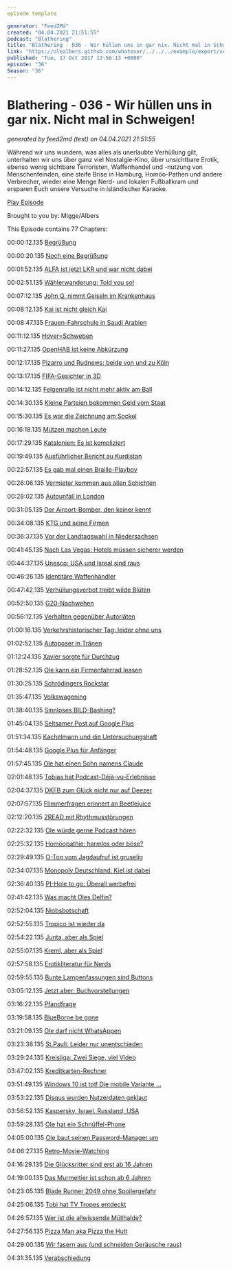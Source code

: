 ```yaml
---
episode template

generator: "Feed2Md"
created: "04.04.2021 21:51:55"
podcast: "Blathering"
title: "Blathering - 036 - Wir hüllen uns in gar nix. Nicht mal in Schweigen!"
link: "https://olealbers.github.com/whatever/../../../example/export/seasons/2/2017/10/Blathering - 036 - Wir hüllen uns in gar nix. Nicht mal in Schweigen!.md"
published: "Tue, 17 Oct 2017 13:56:13 +0000"
episode: "36"
Season: "36"
---
```


# Blathering - 036 - Wir hüllen uns in gar nix. Nicht mal in Schweigen!
_generated by feed2md (test) on 04.04.2021 21:51:55_

Während wir uns wundern, was alles als unerlaubte Verhüllung gilt, unterhalten wir uns über ganz viel Nostalgie-Kino, über unsichtbare Erotik, ebenso wenig sichtbare Terroristen, Waffenhandel und -nutzung von Menschenfeinden, eine steife Brise in Hamburg, Homöo-Pathen und andere Verbrecher, wieder eine Menge Nerd- und lokalen Fußballkram und ersparen Euch unsere Versuche in isländischer Karaoke.

[Play Episode](https://www.blathering.de/podlove/file/346/s/feed/c/mp3/blathering_036.mp3)

Brought to you by: Migge/Albers

This Episode contains 77 Chapters:


00:00:12.135 [Begrüßung]()

00:00:20.135 [Noch eine Begrüßung](https://www.wuv.de/agenturen/zungenbrecher_sind_das_a_bis_oe_islands)

00:01:52.135 [ALFA ist jetzt LKR und war nicht dabei](http://www.zeit.de/politik/deutschland/2017-06/bernd-lucke-liberal-konservative-reformer-partei-bundestagswahl)

00:02:51.135 [Wählerwanderung: Told you so!](http://wochendaemmerung.de/der-milf-dschihad-ist-aberglaeubisch/)

00:07:12.135 [John Q. nimmt Geiseln im Krankenhaus](https://de.wikipedia.org/wiki/John_Q_%E2%80%93_Verzweifelte_Wut)

00:08:12.135 [Kai ist nicht gleich Kai](https://twitter.com/planet_kai)

00:08:47.135 [Frauen-Fahrschule in Saudi Arabien](http://www.spiegel.de/lebenundlernen/uni/saudi-arabien-uni-eroeffnet-erste-fahrschule-fuer-frauen-a-1170905.html)

00:11:12.135 [Hover=Schweben](https://www.dict.cc/englisch-deutsch/to+hover.html)

00:11:27.135 [OpenHAB ist keine Abkürzung](https://de.wikipedia.org/wiki/OpenHAB)

00:12:17.135 [Pizarro und Rudnews: beide von und zu Köln](https://www.deichstube.de/news/werder-bremen-altmeister-pizarro-seiner-premiere-koeln-ich-brauche-noch-viel-mehr-zeit-8737846.html)

00:13:17.135 [FIFA-Gesichter in 3D](https://www.easports.com/de/gamefaceweb/)

00:14:12.135 [Felgenralle ist nicht mehr aktiv am Ball](https://de.wikipedia.org/wiki/Ralph_Gunesch)

00:14:30.135 [Kleine Parteien bekommen Geld vom Staat](https://de.wikipedia.org/wiki/Parteienfinanzierung_(Deutschland)#Finanzierung_aus_staatlichen_Mitteln)

00:15:30.135 [Es war die Zeichnung am Sockel](http://www.spiegel.de/politik/ausland/michail-kalaschnikow-statue-zierte-bauplan-von-nazi-gewehr-a-1169475.html)

00:16:18.135 [Mützen machen Leute](https://de.wikipedia.org/wiki/Prinz-Heinrich-M%C3%Bctze)

00:17:29.135 [Katalonien: Es ist kompliziert](http://wochendaemmerung.de/puerto-rico-ist-eigentlich-eine-kolonie/#comment-36)

00:19:49.135 [Ausführlicher Bericht au Kurdistan](https://cre.fm/cre215-kurdistan)

00:22:57.135 [Es gab mal einen Braille-Playboy](https://timeline.com/playboy-braille-blind-congress-ebd9cbc6d8e0)

00:26:06.135 [Vermieter kommen aus allen Schichten](http://www.vermieter-ratgeber.de/im-fokus/vermieter-kommen-aus-allen-schichten)

00:28:02.135 [Autounfall in London](https://www.reuters.com/article/us-britain-security-museum/several-people-injured-in-car-incident-in-near-london-museum-police-idUSKBN1CC0GQ)

00:31:05.135 [Der Airport-Bomber, den keiner kennt](https://theintercept.com/2017/10/11/terrorist-donald-trump-airport-bomber-estes-asheville/)

00:34:08.135 [KTG und seine Firmen](http://wochendaemmerung.de/puerto-rico-ist-eigentlich-eine-kolonie/#comment-34)

00:36:37.135 [Vor der Landtagswahl in Niedersachsen](http://www.br.de/nachrichten/csu-obergrenze-jamaika-100.html)

00:41:45.135 [Nach Las Vegas: Hotels müssen sicherer werden](https://de.wikipedia.org/wiki/Bump_Stock)

00:44:37.135 [Unesco: USA und Isreal sind raus](https://www.tagesschau.de/ausland/unesco-147.html)

00:46:26.135 [Identitäre Waffenhändler](http://blog.zeit.de/stoerungsmelder/2017/10/10/identitaerer-ermoeglichte-mit-illegalem-waffenverkauf-islamistenanschlag-in-frankreich_24855)

00:47:42.135 [Verhüllungsverbot treibt wilde Blüten](http://www.ksta.de/panorama/vermummungsverbot-polizei-zwingt-maskottchen--hai-kopf-abzunehmen-28552416)

00:52:50.135 [G20-Nachwehen](http://www.mopo.de/hamburg/g20/100-tage-g20-das-erbe-des-chaos-gipfels-28578088)

00:56:12.135 [Verhalten gegenüber Autoriäten](https://www.alkoholtester-infos.de/alkoholtest-verweigern/)

01:00:16.135 [Verkehrshistorischer Tag: leider ohne uns](http://www.verkehrshistorischer-tag.de/)

01:02:52.135 [Autoposer in Tränen](https://www.abendblatt.de/hamburg/article212219977/Neue-Hamburger-Soko-stoppt-PS-Protzer.html)

01:12:24.135 [Xavier sorgte für Durchzug](https://twitter.com/tmigge/status/915925474160922624)

01:28:52.135 [Ole kann ein Firmenfahrrad leasen](https://www.jobrad.org/)

01:30:25.135 [Schrödingers Rockstar](http://www.tompetty.com/news/tom-petty-1950-2017-1758086)

01:35:47.135 [Volkswagening](http://t3n.de/news/volkswagening-zukunft-arbeit-646645/)

01:38:40.135 [Sinnloses BILD-Bashing?](https://twitter.com/Korallenherz/status/916564088758599680)

01:45:04.135 [Seltsamer Post auf Google Plus](https://plus.google.com/+KristianK%C3%B6hntopp/posts/KZnCWLWR6DH)

01:51:34.135 [Kachelmann und die Untersuchungshaft](https://twitter.com/Kachelmann/status/917714142076825601)

01:54:48.135 [Google Plus für Anfänger](https://plus.google.com/+MarcoLadermann/posts/EQzeXV3JiuW)

01:57:45.135 [Ole hat einen Sohn namens Claude](http://www.sstq.de/)

02:01:48.135 [Tobias hat Podcast-Déjà-vu-Erlebnisse](https://logbuch-netzpolitik.de/lnp231-chronische-bitknappheit)

02:04:37.135 [DKFB zum Glück nicht nur auf Deezer](https://twitter.com/tmigge/status/917685748199055361)

02:07:57.135 [Flimmerfragen erinnert an Beetlejuice](https://de.wikipedia.org/wiki/Beetlejuice)

02:12:20.135 [2READ mit Rhythmusstörungen](https://twitter.com/tmigge/status/916764023949053952)

02:22:32.135 [Ole würde gerne Podcast hören](https://stackoverflow.blog/podcasts/)

02:25:32.135 [Homöopathie: harmlos oder böse?](https://twitter.com/dachschadenheit/status/917923930962264064)

02:29:49.135 [O-Ton vom Jagdaufruf ist gruselig](http://reichlich-randale.de/2017/10/08/rr001-wahlwehmut-wassersehnsucht-wortarbeit/)

02:34:07.135 [Monopoly Deutschland: Kiel ist dabei](http://www.kn-online.de/News/Nachrichten-aus-Kiel/Monopoly-Deutschland-Kiel-ist-auf-dem-Spielbrett-dabei)

02:36:40.135 [PI-Hole to go: Überall werbefrei](https://plus.google.com/+OleAlbers/posts/Woosx5WEq1F)

02:41:42.135 [Was macht Oles Delfin?](https://plus.google.com/+OleAlbers/posts/ByjMQLf69sM)

02:52:04.135 [Niobsbotschaft](https://www.golem.de/news/akkutechnik-niobsbotschaft-von-toshiba-1710-130453.html)

02:52:55.135 [Tropico ist wieder da](https://plus.google.com/+OleAlbers/posts/YWqpouXHxqB)

02:54:22.135 [Junta, aber als Spiel](https://de.wikipedia.org/wiki/Junta_(Spiel))

02:55:07.135 [Kreml, aber als Spiel](https://de.wikipedia.org/wiki/Kreml_(Spiel))

02:57:58.135 [Erotikliteratur für Nerds](https://www.golem.de/news/programmiersprache-fetlang-liest-sich-wie-schlechte-erotikliteratur-1710-130515.html)

02:59:55.135 [Bunte Lampenfassungen sind Buttons](https://twitter.com/stammtischphilo/status/918400660084871168)

03:05:12.135 [Jetzt aber: Buchvorstellungen](https://www.tobiasmigge.de/2017/10/13/2read-089-little-brother-junktown/)

03:16:22.135 [Pfandfrage](http://www.dpg-pfandsystem.de/index.php/de/die-pfandpflicht-fuer-einweggetraenkeverpackungen/ruecknahmepflicht-und-pfanderstattung.html)

03:19:58.135 [BlueBorne be gone](https://www.heise.de/security/meldung/BlueBorne-Android-Linux-und-Windows-ueber-Bluetooth-angreifbar-3830319.html)

03:21:09.135 [Ole darf nicht WhatsAppen](http://www.spiegel.de/netzwelt/netzpolitik/whatsapp-upload-von-kontaktdaten-ist-illegal-a-1154667.html)

03:23:38.135 [St.Pauli: Leider nur unentschieden](http://millerntor.hamburg/2017/10/freitagder13te/)

03:29:24.135 [Kreisliga: Zwei Siege, viel Video](http://hurz.me/qQ)

03:47:02.135 [Kreditkarten-Rechner](https://www.golem.de/news/zotac-zbox-pi225-im-test-der-kreditkarten-rechner-1710-130513.html)

03:51:49.135 [Windows 10 ist tot! Die mobile Variante …](https://www.cnbc.com/2017/10/09/microsoft-windows-10-mobile-is-dead.html)

03:53:22.135 [Disqus wurden Nutzerdaten geklaut](https://www.heise.de/security/meldung/Disqus-Hack-17-5-Millionen-Nutzerdaten-im-Umlauf-3852092.html)

03:56:52.135 [Kaspersky, Israel, Russland, USA](https://www.golem.de/news/antivirus-israel-hackt-russland-und-findet-kaspersky-daten-1710-130557.html)

03:59:28.135 [Ole hat ein Schnüffel-Phone](http://winfuture.de/news,100099.html)

04:05:00.135 [Ole baut seinen Password-Manager um](https://keepass.info/)

04:06:27.135 [Retro-Movie-Watching](https://de.wikipedia.org/wiki/Zum_Teufel_mit_den_Kohlen)

04:16:29.135 [Die Glücksritter sind erst ab 16 Jahren](https://de.wikipedia.org/wiki/Die_Gl%C3%BCcksritter_(Film))

04:19:00.135 [Das Murmeltier ist schon ab 6 Jahren](https://de.wikipedia.org/wiki/Und_t%C3%A4glich_gr%C3%BC%C3%9Ft_das_Murmeltier)

04:23:05.135 [Blade Runner 2049 ohne Spoilergefahr](https://de.wikipedia.org/wiki/Tr%C3%A4umen_Androiden_von_elektrischen_Schafen%3F)

04:25:06.135 [Tobi hat TV Tropes entdeckt](https://en.wikipedia.org/wiki/TV_Tropes)

04:26:57.135 [Wer ist die allwissende Müllhalde?](https://de.wikipedia.org/wiki/Allwissende_M%C3%Bcllhalde)

04:27:56.135 [Pizza Man aka Pizza the Hutt](http://spaceballs.wikia.com/wiki/Pizza_the_Hutt)

04:29:00.135 [Wir fasern aus (und schneiden Geräusche raus)](http://www.donkarl.com/AEK/)

04:31:35.135 [Verabschiedung]()


